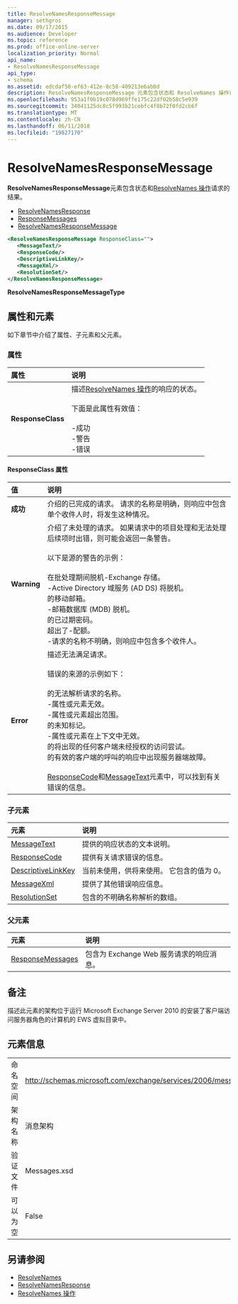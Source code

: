 ```yaml
---
title: ResolveNamesResponseMessage
manager: sethgros
ms.date: 09/17/2015
ms.audience: Developer
ms.topic: reference
ms.prod: office-online-server
localization_priority: Normal
api_name:
- ResolveNamesResponseMessage
api_type:
- schema
ms.assetid: edcdaf58-ef63-412e-8c58-409213e6ab0d
description: ResolveNamesResponseMessage 元素包含状态和 ResolveNames 操作请求的结果。
ms.openlocfilehash: 953a1f0b19c078d969ffe175c22df02b58c5e939
ms.sourcegitcommit: 34041125dc8c5f993b21cebfc4f8b72f0fd2cb6f
ms.translationtype: MT
ms.contentlocale: zh-CN
ms.lasthandoff: 06/11/2018
ms.locfileid: "19827170"
---
```

# <a name="resolvenamesresponsemessage"></a>ResolveNamesResponseMessage

**ResolveNamesResponseMessage**元素包含状态和[ResolveNames 操作](resolvenames-operation.md)请求的结果。 
  
- [ResolveNamesResponse](resolvenamesresponse.md) 
- [ResponseMessages](responsemessages.md)
- [ResolveNamesResponseMessage](resolvenamesresponsemessage.md)
  
```xml
<ResolveNamesResponseMessage ResponseClass="">
   <MessageText/>
   <ResponseCode/>
   <DescriptiveLinkKey/>
   <MessageXml/>
   <ResolutionSet/>
</ResolveNamesResponseMessage>
```

 **ResolveNamesResponseMessageType**
## <a name="attributes-and-elements"></a>属性和元素

如下章节中介绍了属性、子元素和父元素。
  
### <a name="attributes"></a>属性

|**属性**|**说明**|
|:-----|:-----|
|**ResponseClass** <br/> | 描述[ResolveNames 操作](resolvenames-operation.md)的响应的状态。 <br/><br/>下面是此属性有效值：  <br/><br/>-成功  <br/>-警告  <br/>-错误  <br/> |
   
#### <a name="responseclass-attribute"></a>ResponseClass 属性

|**值**|**说明**|
|:-----|:-----|
|**成功** <br/> |介绍的已完成的请求。 请求的名称是明确，则响应中包含单个收件人时，将发生这种情况。  <br/> |
|**Warning** <br/> | 介绍了未处理的请求。 如果请求中的项目处理和无法处理后续项时出错，则可能会返回一条警告。 <br/><br/>以下是源的警告的示例：  <br/><br/>在批处理期间脱机-Exchange 存储。  <br/>-Active Directory 域服务 (AD DS) 将脱机。  <br/>的移动邮箱。  <br/>-邮箱数据库 (MDB) 脱机。  <br/>的已过期密码。  <br/>超出了-配额。  <br/>-请求的名称不明确，则响应中包含多个收件人。  <br/> |
|**Error** <br/> | 描述无法满足请求。 <br/><br/>错误的来源的示例如下：  <br/><br/>的无法解析请求的名称。  <br/>-属性或元素无效。  <br/>-属性或元素超出范围。  <br/>的未知标记。  <br/>-属性或元素在上下文中无效。  <br/>的将出现的任何客户端未经授权的访问尝试。  <br/>的有效的客户端的呼叫的响应中出现服务器端故障。  <br/>  <br/>[ResponseCode](responsecode.md)和[MessageText](messagetext.md)元素中，可以找到有关错误的信息。  <br/> |
   
### <a name="child-elements"></a>子元素

|**元素**|**说明**|
|:-----|:-----|
|[MessageText](messagetext.md) <br/> |提供的响应状态的文本说明。  <br/> |
|[ResponseCode](responsecode.md) <br/> |提供有关请求错误的信息。  <br/> |
|[DescriptiveLinkKey](descriptivelinkkey.md) <br/> |当前未使用，供将来使用。 它包含的值为 0。  <br/> |
|[MessageXml](messagexml.md) <br/> |提供了其他错误响应信息。  <br/> |
|[ResolutionSet](resolutionset.md) <br/> |包含的不明确名称解析的数组。  <br/> |
   
### <a name="parent-elements"></a>父元素

|**元素**|**说明**|
|:-----|:-----|
|[ResponseMessages](responsemessages.md) <br/> |包含为 Exchange Web 服务请求的响应消息。  <br/> |
   
## <a name="remarks"></a>备注

描述此元素的架构位于运行 Microsoft Exchange Server 2010 的安装了客户端访问服务器角色的计算机的 EWS 虚拟目录中。
  
## <a name="element-information"></a>元素信息

|||
|:-----|:-----|
|命名空间  <br/> |http://schemas.microsoft.com/exchange/services/2006/messages  <br/> |
|架构名称  <br/> |消息架构  <br/> |
|验证文件  <br/> |Messages.xsd  <br/> |
|可以为空  <br/> |False  <br/> |
   
## <a name="see-also"></a>另请参阅

- [ResolveNames](resolvenames.md)
- [ResolveNamesResponse](resolvenamesresponse.md)
- [ResolveNames 操作](resolvenames-operation.md)

